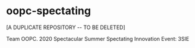 # oopc-spectating

[A DUPLICATE REPOSITORY -- TO BE DELETED]

Team OOPC. 2020 Spectacular Summer Spectating Innovation Event: 3SIE
